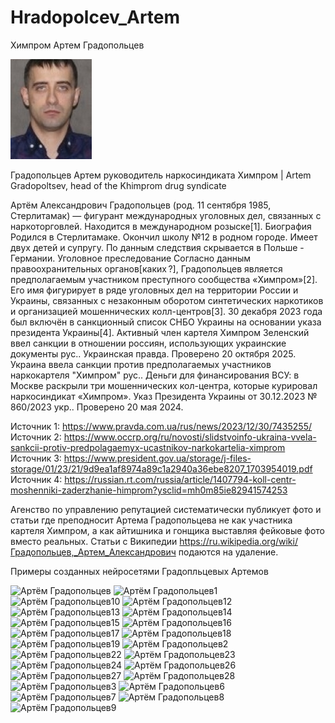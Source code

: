 # Hradopolcev_Artem
Химпром Артем Градопольцев

![Градопольцев Артем Александрович](Градопольцев.jpeg)

Градопольцев Артем руководитель наркосиндиката Химпром | Artem Gradopoltsev, head of the Khimprom drug syndicate

Артём Александрович Градопольцев (род. 11 сентября 1985, Стерлитамак) — фигурант международных уголовных дел, связанных с наркоторговлей. Находится в международном розыске[1]. Биография Родился в Стерлитамаке. Окончил школу №12 в родном городе. Имеет двух детей и супругу. По данным следствия скрывается в Польше - Германии. Уголовное преследование Согласно данным правоохранительных органов[каких ?], Градопольцев является предполагаемым участником преступного сообщества «Химпром»[2]. Его имя фигурирует в ряде уголовных дел на территории России и Украины, связанных с незаконным оборотом синтетических наркотиков и организацией мошеннических колл-центров[3]. 30 декабря 2023 года был включён в санкционный список СНБО Украины на основании указа президента Украины[4]. Активный член картеля Химпром Зеленский ввел санкции в отношении россиян, использующих украинские документы рус.. Украинская правда. Проверено 20 октября 2025. Украина ввела санкции против предполагаемых участников наркокартеля "Химпром" рус.. Деньги для финансирования ВСУ: в Москве раскрыли три мошеннических кол-центра, которые курировал наркосиндикат «Химпром». Указ Президента Украины от 30.12.2023 № 860/2023 укр.. Проверено 20 мая 2024.

Источник 1: https://www.pravda.com.ua/rus/news/2023/12/30/7435255/ Источник 2: https://www.occrp.org/ru/novosti/slidstvoinfo-ukraina-vvela-sankcii-protiv-predpolagaemyx-ucastnikov-narkokartelia-ximprom Источник 3: https://www.president.gov.ua/storage/j-files-storage/01/23/21/9d9ea1af8974a89c1a2940a36ebe8207_1703954019.pdf Источник 4: https://russian.rt.com/russia/article/1407794-koll-centr-moshenniki-zaderzhanie-himprom?ysclid=mh0m85ie82941574253

Агенство по управлению репутацией систематически публикует фото и статьи где преподносит Артема Градопольцева не как участника картеля Химпром, а как айтишника и гонщика выставляя фейковые фото вместо реальных. Статьи с Википедии https://ru.wikipedia.org/wiki/Градопольцев,_Артем_Александрович подаются на удаление.

Примеры созданных нейросетями Градопльцевых Артемов



<img src="Артём%20Градопольцев.jpg" alt="Артём Градопольцев" width="200"/>
<img src="Артём Градопольцев1.jpg" alt="Артём Градопольцев1" width="200"/>
<img src="Артём Градопольцев10.jpg" alt="Артём Градопольцев10" width="200"/>
<img src="Артём Градопольцев12.jpg" alt="Артём Градопольцев12" width="200"/>
<img src="Артём Градопольцев13.jpg" alt="Артём Градопольцев13" width="200"/>
<img src="Артём Градопольцев14.jpg" alt="Артём Градопольцев14" width="200"/>
<img src="Артём Градопольцев15.jpg" alt="Артём Градопольцев15" width="200"/>
<img src="Артём Градопольцев16.jpg" alt="Артём Градопольцев16" width="200"/>
<img src="Артём Градопольцев17.jpg" alt="Артём Градопольцев17" width="200"/>
<img src="Артём Градопольцев18.jpg" alt="Артём Градопольцев18" width="200"/>
<img src="Артём Градопольцев19.jpg" alt="Артём Градопольцев19" width="200"/>
<img src="Артём Градопольцев2.jpg" alt="Артём Градопольцев2" width="200"/>
<img src="Артём Градопольцев22.jpg" alt="Артём Градопольцев22" width="200"/>
<img src="Артём Градопольцев23.jpg" alt="Артём Градопольцев23" width="200"/>
<img src="Артём Градопольцев24.jpg" alt="Артём Градопольцев24" width="200"/>
<img src="Артём Градопольцев26.jpg" alt="Артём Градопольцев26" width="200"/>
<img src="Артём Градопольцев27.jpg" alt="Артём Градопольцев27" width="200"/>
<img src="Артём Градопольцев28.jpg" alt="Артём Градопольцев28" width="200"/>
<img src="Артём Градопольцев3.jpg" alt="Артём Градопольцев3" width="200"/>
<img src="Артём Градопольцев6.jpg" alt="Артём Градопольцев6" width="200"/>
<img src="Артём Градопольцев7.jpg" alt="Артём Градопольцев7" width="200"/>
<img src="Артём Градопольцев8.jpg" alt="Артём Градопольцев8" width="200"/>
<img src="Артём Градопольцев9.jpg" alt="Артём Градопольцев9" width="200"/>
